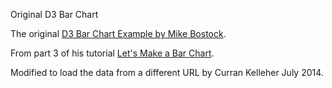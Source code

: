Original D3 Bar Chart

The original [D3 Bar Chart Example by Mike Bostock](http://bl.ocks.org/mbostock/3885304).

From part 3 of his tutorial [Let's Make a Bar Chart](http://bost.ocks.org/mike/bar/3/).

Modified to load the data from a different URL by Curran Kelleher July 2014.
